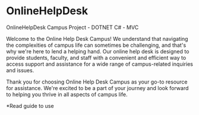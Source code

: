 # OnlineHelpDesk
 OnlineHelpDesk Campus Project - DOTNET C# - MVC

 Welcome to the Online Help Desk Campus! We understand that navigating the complexities of campus life can sometimes be challenging, and that's why we're here to lend a helping hand. Our online help desk is designed to provide students, faculty, and staff with a convenient and efficient way to access support and assistance for a wide range of campus-related inquiries and issues.
 
 Thank you for choosing Online Help Desk Campus as your go-to resource for assistance. We're excited to be a part of your journey and look forward to helping you thrive in all aspects of campus life. 

 *Read guide to use




